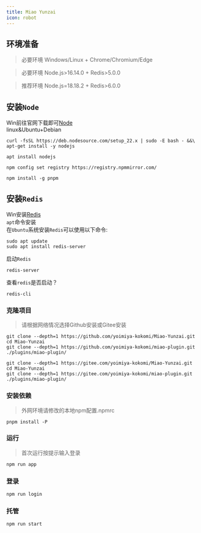 ```yaml
---
title: Miao Yunzai
icon: robot
---
```


## 环境准备
> 必要环境 Windows/Linux + Chrome/Chromium/Edge

> 必要环境 Node.js>16.14.0 + Redis>5.0.0

> 推荐环境 Node.js=18.18.2 + Redis>6.0.0

## 安装`Node`
Win前往官网下载即可[Node](https://nodejs.org/zh-cn)
<br />
linux&Ubuntu+Debian
```安装22Node
curl -fsSL https://deb.nodesource.com/setup_22.x | sudo -E bash - &&\ apt-get install -y nodejs
```
```安装Node
apt install nodejs
```
```换淘宝源
npm config set registry https://registry.npmmirror.com/
```
```安装pnpm
npm install -g pnpm
```
## 安装`Redis`
Win安装[Redis](https://github.com/redis-windows/redis-windows/releases)
<br />
`apt`命令安装
<br />
在`Ubuntu`系统安装`Redis`可以使用以下命令:
```
sudo apt update
sudo apt install redis-server
```
启动`Redis`
```
redis-server
```
查看`redis`是否启动？
```
redis-cli
```
### 克隆项目
> 请根据网络情况选择Github安装或Gitee安装
```使用 Github 
git clone --depth=1 https://github.com/yoimiya-kokomi/Miao-Yunzai.git
cd Miao-Yunzai 
git clone --depth=1 https://github.com/yoimiya-kokomi/miao-plugin.git ./plugins/miao-plugin/
```

```使用Gitee
git clone --depth=1 https://gitee.com/yoimiya-kokomi/Miao-Yunzai.git
cd Miao-Yunzai 
git clone --depth=1 https://gitee.com/yoimiya-kokomi/miao-plugin.git ./plugins/miao-plugin/
```
###  安装依赖
> 外网环境请修改的本地npm配置.npmrc
```直接安装
pnpm install -P
```

### 运行

> 首次运行按提示输入登录

```sh
npm run app
```

### 登录

```sh
npm run login
```

### 托管

```sh
npm run start
```